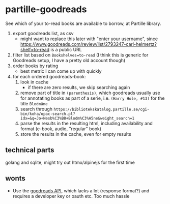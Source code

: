 # partille-goodreads

See which of your to-read books are available to borrow, at Partille library.

1. export goodreads list, as csv
    - might want to replace this later with "enter your username", since https://www.goodreads.com/review/list/2793247-carl-helmertz?shelf=to-read is a public URL
1. filter list based on `Bookshelves=to-read` (I think this is generic for Goodreads setup, I have a pretty old account though)
1. order books by rating
    - best metric I can come up with quickly
1. for each ordered goodreads-book:
    1. look in cache
        - if there are zero results, we skip searching again 
    1. remove part of title in `(parenthesis)`, which goodreads usually use for annotating books as part of a serie, i.e. `(Harry Hole, #13)` for the title `Blodmåne`
    1. search through `https://bibliotekskatalog.partille.se/cgi-bin/koha/opac-search.pl?idx=&q=Jo+Nesb%C3%B8+Blodm%C3%A5ne&weight_search=1`
    1. parse the results in the resulting html, including availability and format (e-book, audio, "regular" book)
    1. store the results in the cache, even for empty results

## technical parts

golang and sqlite, might try out htmx/alpinejs for the first time

## wonts

- Use the [goodreads API](https://www.goodreads.com/api), which lacks a lot (response format?) and requires a developer key or oauth etc. Too much hassle